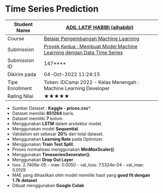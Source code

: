 #                                          **Time Series Prediction**



| Student Name    | [ADIL LATIF HABIBI (alhabibi)](https://www.dicoding.com/users/alhabibi) |
| --------------- | ------------------------------------------------------------ |
| Course          | [Belajar Pengembangan Machine Learning](https://www.dicoding.com/academies/185) |
| Submission      | [ Proyek Kedua : Membuat Model Machine Learning dengan Data Time Series](https://www.dicoding.com/academies/185/tutorials/10179) |
| Submission ID   | 147****                                                      |
| Dikirim pada    | 04-Oct-2022 11:24:15                                         |
| Tipe Enrollment | Token: IDCamp 2022 - Kelas Menengah : Machine Learning Developer |
| Rating Nilai    | ★★★★★                                                        |



* Sumber Dataset : **Kaggle - prices.csv***.
* Dataset memiliki **851264** baris.
* Dataset memiliki **7** kolom.
* Menggunakan **LSTM** dalam arsitektur model.
* Menggunakan model **Sequential**.
* Validation set sebesar **20%** dari total dataset.
* Menggunakan **Learning Rate** pada Optimizer.
* Menggunakan **Train Test Split**.
* Proses normalisasi menggunakan **MinMaxScaler()**.
* Menggunakan **TimeseriesGenerator().**
* Menggunakan **Drop Out Layer**.
* loss: 2.7406e-05 - mae: 0.0050 - val_loss: 7.5324e-04 - val_mae: 0.0129
* MAE yang dihasilkan oleh model memiliki hasil yang **good fit dengan 1.7k dataset**
* Dibuat menggunakan **Google Colab**



